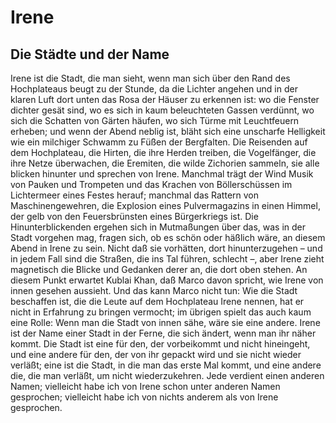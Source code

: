 # Irene

## Die Städte und der Name

Irene ist die Stadt, die man sieht, wenn man sich über den Rand des Hochplateaus beugt zu der Stunde, da die Lichter angehen und in der klaren Luft dort unten das Rosa der Häuser zu erkennen ist: wo die Fenster dichter gesät sind, wo es sich in kaum beleuchteten Gassen verdünnt, wo sich die Schatten von Gärten häufen, wo sich Türme mit Leuchtfeuern erheben; und wenn der Abend neblig ist, bläht sich eine unscharfe Helligkeit wie ein milchiger Schwamm zu Füßen der Bergfalten.
Die Reisenden auf dem Hochplateau, die Hirten, die ihre Herden treiben, die Vogelfänger, die ihre Netze überwachen, die Eremiten, die wilde Zichorien sammeln, sie alle blicken hinunter und sprechen von Irene. Manchmal trägt der Wind Musik von Pauken und Trompeten und das Krachen von Böllerschüssen im Lichtermeer eines Festes herauf; manchmal das Rattern von Maschinengewehren, die Explosion eines Pulvermagazins in einen Himmel, der gelb von den Feuersbrünsten eines Bürgerkriegs ist. Die Hinunterblickenden ergehen sich in Mutmaßungen über das, was in der Stadt vorgehen mag, fragen sich, ob es schön oder häßlich wäre, an diesem Abend in Irene zu sein. Nicht daß sie vorhätten, dort hinunterzugehen – und in jedem Fall sind die Straßen, die ins Tal führen, schlecht –, aber Irene zieht magnetisch die Blicke und Gedanken derer an, die dort oben stehen.
An diesem Punkt erwartet Kublai Khan, daß Marco davon spricht, wie Irene von innen gesehen aussieht. Und das kann Marco nicht tun: Wie die Stadt beschaffen ist, die die Leute auf dem Hochplateau Irene nennen, hat er nicht in Erfahrung zu bringen vermocht; im übrigen spielt das auch kaum eine Rolle: Wenn man die Stadt von innen sähe, wäre sie eine andere. Irene ist der Name einer Stadt in der Ferne, die sich ändert, wenn man ihr näher kommt.
Die Stadt ist eine für den, der vorbeikommt und nicht hineingeht, und eine andere für den, der von ihr gepackt wird und sie nicht wieder verläßt; eine ist die Stadt, in die man das erste Mal kommt, und eine andere die, die man verläßt, um nicht wiederzukehren. Jede verdient einen anderen Namen; vielleicht habe ich von Irene schon unter anderen Namen gesprochen; vielleicht habe ich von nichts anderem als von Irene gesprochen.

